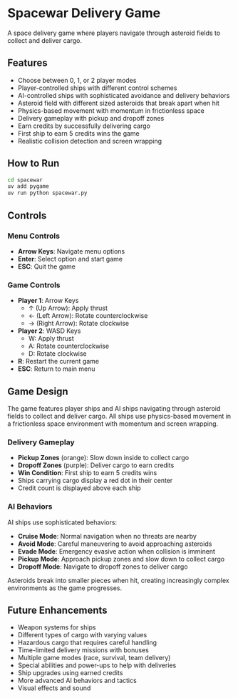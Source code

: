 # Spacewar Delivery Game

A space delivery game where players navigate through asteroid fields to collect and deliver cargo.

## Features

- Choose between 0, 1, or 2 player modes
- Player-controlled ships with different control schemes
- AI-controlled ships with sophisticated avoidance and delivery behaviors
- Asteroid field with different sized asteroids that break apart when hit
- Physics-based movement with momentum in frictionless space
- Delivery gameplay with pickup and dropoff zones
- Earn credits by successfully delivering cargo
- First ship to earn 5 credits wins the game
- Realistic collision detection and screen wrapping

## How to Run

```bash
cd spacewar
uv add pygame
uv run python spacewar.py
```

## Controls

### Menu Controls
- **Arrow Keys**: Navigate menu options
- **Enter**: Select option and start game
- **ESC**: Quit the game

### Game Controls
- **Player 1**: Arrow Keys
  - ↑ (Up Arrow): Apply thrust
  - ← (Left Arrow): Rotate counterclockwise
  - → (Right Arrow): Rotate clockwise
- **Player 2**: WASD Keys
  - W: Apply thrust
  - A: Rotate counterclockwise
  - D: Rotate clockwise
- **R**: Restart the current game
- **ESC**: Return to main menu

## Game Design

The game features player ships and AI ships navigating through asteroid fields to collect and deliver cargo. All ships use physics-based movement in a frictionless space environment with momentum and screen wrapping.

### Delivery Gameplay
- **Pickup Zones** (orange): Slow down inside to collect cargo
- **Dropoff Zones** (purple): Deliver cargo to earn credits
- **Win Condition**: First ship to earn 5 credits wins
- Ships carrying cargo display a red dot in their center
- Credit count is displayed above each ship

### AI Behaviors
AI ships use sophisticated behaviors:
- **Cruise Mode**: Normal navigation when no threats are nearby
- **Avoid Mode**: Careful maneuvering to avoid approaching asteroids
- **Evade Mode**: Emergency evasive action when collision is imminent
- **Pickup Mode**: Approach pickup zones and slow down to collect cargo
- **Dropoff Mode**: Navigate to dropoff zones to deliver cargo

Asteroids break into smaller pieces when hit, creating increasingly complex environments as the game progresses.

## Future Enhancements

- Weapon systems for ships
- Different types of cargo with varying values
- Hazardous cargo that requires careful handling
- Time-limited delivery missions with bonuses
- Multiple game modes (race, survival, team delivery)
- Special abilities and power-ups to help with deliveries
- Ship upgrades using earned credits
- More advanced AI behaviors and tactics
- Visual effects and sound